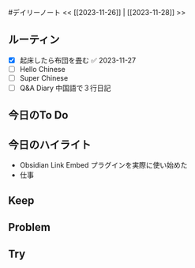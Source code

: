 #デイリーノート
<< [[2023-11-26]] | [[2023-11-28]] >>
## ルーティン
- [x] 起床したら布団を畳む ✅ 2023-11-27
- [ ] Hello Chinese
- [ ] Super Chinese
- [ ] Q&A Diary 中国語で３行日記
## 今日のTo Do
## 今日のハイライト
- Obsidian Link Embed プラグインを実際に使い始めた
- 仕事
## Keep
## Problem
## Try

